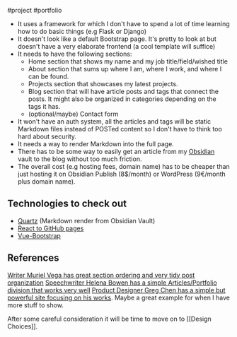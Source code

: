 #project #portfolio 
* It uses a framework for which I don't have to spend a lot of time learning how to do basic things (e.g Flask or Django)
* It doesn't look like a default Bootstrap page. It's pretty to look at but doesn't have a very elaborate frontend (a cool template will suffice)
* It needs to have the following sections:
	* Home section that shows my name and my job title/field/wished title
	* About section that sums up where I am, where I work, and where I can be found.
	* Projects section that showcases my latest projects.
	* Blog section that will have article posts and tags that connect the posts. It might also be organized in categories depending on the tags it has.
	* (optional/maybe) Contact form
* It won't have an auth system, all the articles and tags will be static Markdown files instead of POSTed content so I don't have to think too hard about security.
* It needs a way to render Markdown into the full page.
* There has to be some way to easily get an article from my [Obsidian](https://obsidian.md/) vault to the blog without too much friction.
* The overall cost (e.g hosting fees, domain name) has to be cheaper than just hosting it on Obsidian Publish (8$/month) or WordPress (9€/month plus domain name).

## Technologies to check out
* [Quartz](https://quartz.jzhao.xyz/) (Markdown render from Obsidian Vault)
* [React to GitHub pages](https://blog.logrocket.com/deploying-react-apps-github-pages/)
* [Vue-Bootstrap]()

## References
[Writer Muriel Vega has great section ordering and very tidy post organization](https://www.murielvega.net/)
[Speechwriter Helena Bowen has a simple Articles/Portfolio division that works very well](https://helenabowen.com/)
[Product Designer Greg Chen has a simple but powerful site focusing on his works](https://www.guanbaic.com/). Maybe a great example for when I have more stuff to show.

After some careful consideration it will be time to move on to [[Design Choices]].